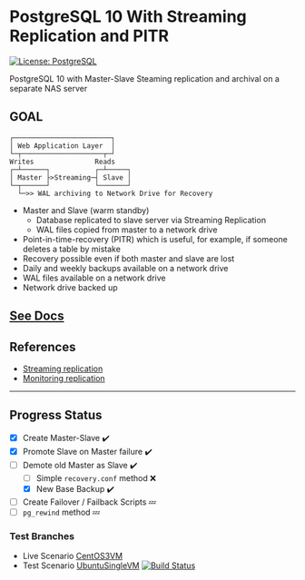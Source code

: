 # PostgreSQL 10 With Streaming Replication and PITR
[![License: PostgreSQL](https://img.shields.io/badge/license-PostgreSQL-blue.svg)](https://www.postgresql.org/about/licence/)

PostgreSQL 10 with Master-Slave Steaming replication and archival on a separate NAS server

## GOAL

```
┌────────────────────────┐
│ Web Application Layer  │ 
└─┬────────────────────┬─┘ 
Writes	             Reads
┌─┴──────┐           ┌─┴─────┐
│ Master ├>Streaming─┤ Slave │  
└─┬──────┘           └───────┘	    
  └─>> WAL archiving to Network Drive for Recovery               
```
* Master and Slave (warm standby)
    * Database replicated to slave server via Streaming Replication
    * WAL files copied from master to a network drive
* Point-in-time-recovery (PITR) which is useful, for example, if someone deletes a table by mistake
* Recovery possible even if both master and slave are lost
* Daily and weekly backups available on a network drive
* WAL files available on a network drive
* Network drive backed up

## [See Docs](https://github.com/arashpath/postgresql10-replication/wiki)

## References
- [Streaming replication](https://snippets.aktagon.com/snippets/824-postgresql-10-with-streaming-replication-and-pitr)
- [Monitoring replication](https://pgdash.io/blog/monitoring-postgres-replication.html)

----
## Progress Status
- [x] Create Master-Slave :heavy_check_mark:
- [x] Promote Slave on Master failure :heavy_check_mark:
- [ ] Demote old Master as Slave :heavy_check_mark:
  - [ ] Simple `recovery.conf` method :x:
  - [x] New Base Backup :heavy_check_mark:
- [ ] Create Failover / Failback Scripts :zzz:
- [ ] `pg_rewind` method :zzz:
### Test Branches
- Live Scenario [CentOS3VM](../CentOS3VM/CentOS3VM)
- Test Scenario [UbuntuSingleVM](../UbuntuSingleVM/UbuntuSingleVM)
[![Build Status](https://travis-ci.org/arashpath/postgresql10-replication.svg?branch=UbuntuSingleVM)](https://travis-ci.org/arashpath/postgresql10-replication)